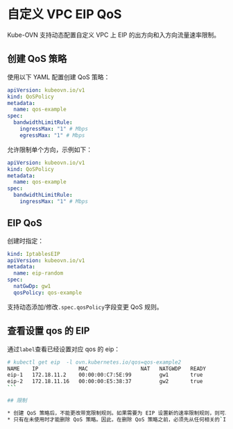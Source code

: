 # 自定义 VPC EIP QoS

Kube-OVN 支持动态配置自定义 VPC 上 EIP 的出方向和入方向流量速率限制。

## 创建 QoS 策略

使用以下 YAML 配置创建 QoS 策略：

```yaml
apiVersion: kubeovn.io/v1
kind: QoSPolicy
metadata:
  name: qos-example
spec:
  bandwidthLimitRule:
    ingressMax: "1" # Mbps
    egressMax: "1" # Mbps
```

允许限制单个方向，示例如下：

```yaml
apiVersion: kubeovn.io/v1
kind: QoSPolicy
metadata:
  name: qos-example
spec:
  bandwidthLimitRule:
    ingressMax: "1" # Mbps
```

## EIP QoS

创建时指定：

```yaml
kind: IptablesEIP
apiVersion: kubeovn.io/v1
metadata:
  name: eip-random
spec:
  natGwDp: gw1
  qosPolicy: qos-example
```

支持动态添加/修改`.spec.qosPolicy`字段变更 QoS 规则。

## 查看设置 qos 的 EIP

通过`label`查看已经设置对应 qos 的 eip：

````bash
# kubectl get eip  -l ovn.kubernetes.io/qos=qos-example2
NAME    IP             MAC                 NAT   NATGWDP   READY
eip-1   172.18.11.2    00:00:00:C7:5E:99         gw1       true
eip-2   172.18.11.16   00:00:00:E5:38:37         gw2       true
```

## 限制

* 创建 QoS 策略后，不能更改带宽限制规则。如果需要为 EIP 设置新的速率限制规则，则可以将新的 QoS 策略更新到`IptablesEIP.spec.qosPolicy`字段中。
* 只有在未使用时才能删除 QoS 策略。因此，在删除 QoS 策略之前，必须先从任何相关的`IptablesEIP`中删除`IptablesEIP.spec.qosPolicy`字段。
